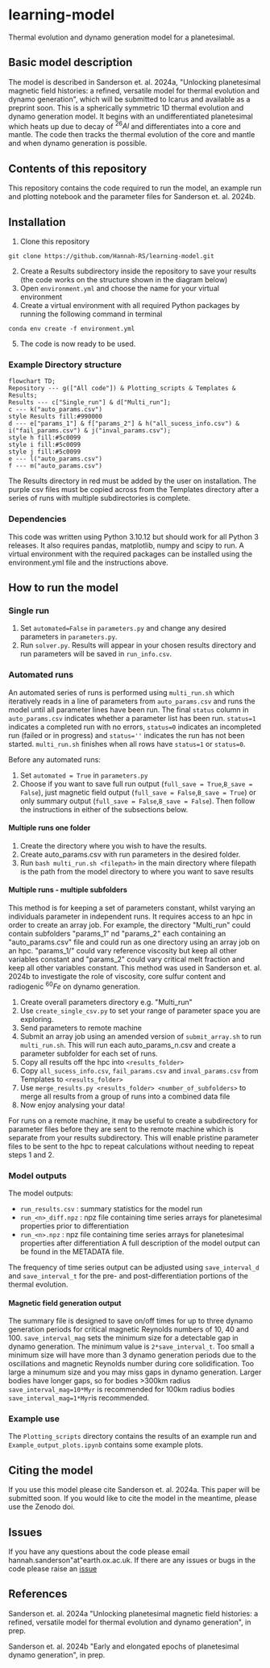 # learning-model

Thermal evolution and dynamo generation model for a planetesimal. 


## Basic model description
The model is described in Sanderson et. al. 2024a, "Unlocking planetesimal magnetic field histories: a refined, versatile model for thermal evolution and dynamo generation", which will be submitted to Icarus and available as a preprint soon. This is a spherically symmetric 1D thermal evolution and dynamo generation model. It begins with an undifferentiated planetesimal which heats up due to decay of $^{26}Al$ and differentiates into a core and mantle. The code then tracks the thermal evolution of the core and mantle and when dynamo generation is possible.

## Contents of this repository
This repository contains the code required to run the model, an example run and plotting notebook and the parameter files for Sanderson et. al. 2024b.

## Installation
1. Clone this repository
```
git clone https://github.com/Hannah-RS/learning-model.git
```
2. Create a Results subdirectory inside the repository to save your results (the code works on the structure shown in the diagram below)
3. Open `environment.yml` and choose the name for your virtual environment
4. Create a virtual environment with all required Python packages by running the following command in terminal
```
conda env create -f environment.yml
```
5. The code is now ready to be used.

### Example Directory structure
```mermaid
flowchart TD;
Repository --- g(["All code"]) & Plotting_scripts & Templates & Results;
Results --- c["Single_run"] & d["Multi_run"];
c --- k("auto_params.csv")
style Results fill:#990000
d --- e["params_1"] & f["params_2"] & h("all_sucess_info.csv") & i("fail_params.csv") & j("inval_params.csv");
style h fill:#5c0099
style i fill:#5c0099
style j fill:#5c0099
e --- l("auto_params.csv")
f --- m("auto_params.csv")
```
The Results directory in red must be added by the user on installation. The purple csv files must be copied across from the Templates directory after a series of runs with multiple subdirectories is complete.

### Dependencies
This code was written using Python 3.10.12 but should work for all Python 3 releases. It also requires pandas, matplotlib, numpy and scipy to run. A virtual environment with the required packages can be installed using the environment.yml file and the instructions above.

## How to run the model

### Single run
1. Set `automated=False` in `parameters.py` and change any desired parameters in `parameters.py`. 
2. Run `solver.py`. Results will appear in your chosen results directory and run parameters will be saved in `run_info.csv`.

### Automated runs
An automated series of runs is performed using `multi_run.sh` which iteratively reads in a line of parameters from `auto_params.csv` and runs the model until all parameter lines have been run. The final `status` column in `auto_params.csv` indicates whether a parameter list has been run. `status=1` indicates a completed run with no errors, `status=0` indicates an incompleted run (failed or in progress) and `status=''` indicates the run has not been started. `multi_run.sh` finishes when all rows have `status=1` or `status=0`.

Before any automated runs:
1. Set `automated = True` in `parameters.py`
2. Choose if you want to save full run output (`full_save = True`,`B_save = False`), just magnetic field output (`full_save = False`,`B_save = True`) or only summary output (`full_save = False`,`B_save = False`).
Then follow the instructions in either of the subsections below.

#### Multiple runs one folder
1. Create the directory where you wish to have the results.
2. Create auto_params.csv with run parameters in the desired folder.
3. Run `bash multi_run.sh <filepath>` in the main directory where filepath is the path from the model directory to where you want to save results

#### Multiple runs - multiple subfolders
This method is for keeping a set of parameters constant, whilst varying an individuals parameter in independent runs. It requires access to an hpc in order to create an array job. For example, the directory "Multi_run" could contain subfolders "params_1" nd "params_2" each containing an "auto_params.csv" file and could run as one directory using an array job on an hpc. "params_1/" could vary reference viscosity but keep all other variables constant and "params_2" could vary critical melt fraction and keep all other variables constant. This method was used in Sanderson et. al. 2024b to investigate the role of viscosity, core sulfur content and radiogenic $^{60}Fe$ on dynamo generation.
 
1. Create overall parameters directory e.g. "Multi_run"
2. Use `create_single_csv.py` to set your range of parameter space you are exploring.
3. Send parameters to remote machine
4. Submit an array job using an amended version of `submit_array.sh` to run `multi_run.sh`. This will run each auto_params_n.csv and create a parameter subfolder for each set of runs. 
5. Copy all results off the hpc into `<results_folder>`
6. Copy `all_sucess_info.csv`, `fail_params.csv` and `inval_params.csv` from Templates to `<results_folder>` 
7. Use `merge_results.py <results_folder> <number_of_subfolders>` to merge all results from a group of runs into a combined data file 
8. Now enjoy analysing your data!

For runs on a remote machine, it may be useful to create a subdirectory for parameter files before they are sent to the remote machine which is separate from your results subdirectory. This will enable pristine parameter files to be sent to the hpc to repeat calculations without needing to repeat steps 1 and 2. 

### Model outputs
The model outputs:
+ `run_results.csv` : summary statistics for the model run
+ `run_<n>_diff.npz` : npz file containing time series arrays for planetesimal properties prior to differentiation
+ `run_<n>.npz` : npz file containing time series arrays for planetesimal properties after differentiation 
A full description of the model output can be found in the METADATA file.

The frequency of time series output can be adjusted using `save_interval_d` and `save_interval_t` for the pre- and post-differentiation portions of the thermal evolution.

#### Magnetic field generation output
The summary file is designed to save on/off times for up to three dynamo generation periods for critical magnetic Reynolds numbers of 10, 40 and 100. `save_interval_mag` sets the minimum size for a detectable gap in dynamo generation. The minimum value is `2*save_interval_t`. Too small a minimum size will have more than 3 dynamo generation periods due to the oscillations and magnetic Reynolds number during core solidification. Too large a minumum size and you may miss gaps in dynamo generation. Larger bodies have longer gaps, so for bodies >300km radius `save_interval_mag=10*Myr` is recommended for 100km radius bodies `save_interval_mag=1*Myr`is recommended.

### Example use
The `Plotting_scripts` directory contains the results of an example run and `Example_output_plots.ipynb` contains some example plots.

## Citing the model
If you use this model please cite Sanderson et. al. 2024a. This paper will be submitted soon. If you would like to cite the model in the meantime, please use the Zenodo doi.

## Issues
If you have any questions about the code please email hannah.sanderson"at"earth.ox.ac.uk. 
If there are any issues or bugs in the code please raise an [issue](https://github.com/Hannah-RS/learning-model/issues)

## References
Sanderson et. al. 2024a "Unlocking planetesimal magnetic field histories: a refined, versatile model for thermal evolution and dynamo generation", in prep. 

Sanderson et. al. 2024b "Early and elongated epochs of planetesimal dynamo generation", in prep.




